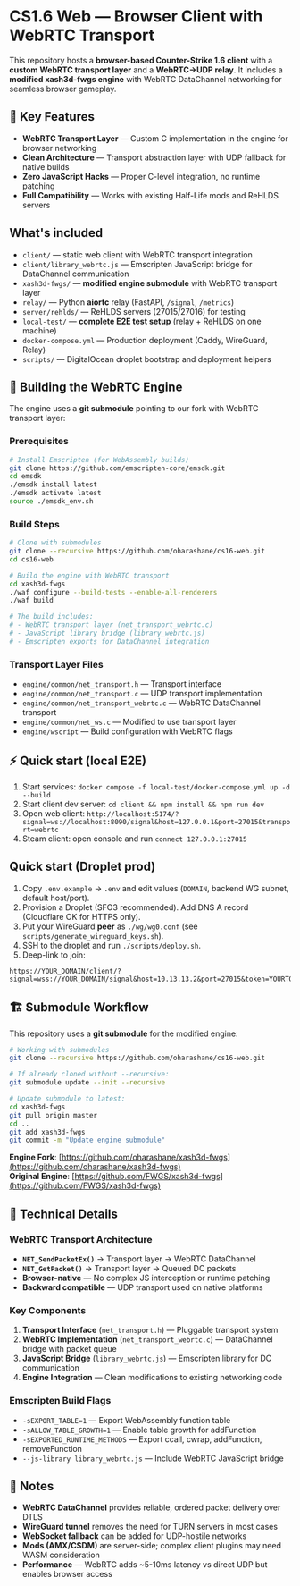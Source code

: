 # CS1.6 Web — Browser Client with WebRTC Transport

This repository hosts a **browser-based Counter-Strike 1.6 client** with a **custom WebRTC transport layer** and a **WebRTC→UDP relay**. It includes a **modified xash3d-fwgs engine** with WebRTC DataChannel networking for seamless browser gameplay.

## 🚀 **Key Features**
- **WebRTC Transport Layer** — Custom C implementation in the engine for browser networking
- **Clean Architecture** — Transport abstraction layer with UDP fallback for native builds  
- **Zero JavaScript Hacks** — Proper C-level integration, no runtime patching
- **Full Compatibility** — Works with existing Half-Life mods and ReHLDS servers

## What's included
- `client/` — static web client with WebRTC transport integration
- `client/library_webrtc.js` — Emscripten JavaScript bridge for DataChannel communication
- `xash3d-fwgs/` — **modified engine submodule** with WebRTC transport layer
- `relay/` — Python **aiortc** relay (FastAPI, `/signal`, `/metrics`)
- `server/rehlds/` — ReHLDS servers (27015/27016) for testing
- `local-test/` — **complete E2E test setup** (relay + ReHLDS on one machine)
- `docker-compose.yml` — Production deployment (Caddy, WireGuard, Relay)
- `scripts/` — DigitalOcean droplet bootstrap and deployment helpers

## 🔧 **Building the WebRTC Engine**

The engine uses a **git submodule** pointing to our fork with WebRTC transport layer:

### Prerequisites
```bash
# Install Emscripten (for WebAssembly builds)
git clone https://github.com/emscripten-core/emsdk.git
cd emsdk
./emsdk install latest
./emsdk activate latest
source ./emsdk_env.sh
```

### Build Steps
```bash
# Clone with submodules
git clone --recursive https://github.com/oharashane/cs16-web.git
cd cs16-web

# Build the engine with WebRTC transport
cd xash3d-fwgs
./waf configure --build-tests --enable-all-renderers
./waf build

# The build includes:
# - WebRTC transport layer (net_transport_webrtc.c)
# - JavaScript library bridge (library_webrtc.js)
# - Emscripten exports for DataChannel integration
```

### Transport Layer Files
- `engine/common/net_transport.h` — Transport interface
- `engine/common/net_transport.c` — UDP transport implementation  
- `engine/common/net_transport_webrtc.c` — WebRTC DataChannel transport
- `engine/common/net_ws.c` — Modified to use transport layer
- `engine/wscript` — Build configuration with WebRTC flags

## ⚡ **Quick start (local E2E)**
1. Start services: `docker compose -f local-test/docker-compose.yml up -d --build`
2. Start client dev server: `cd client && npm install && npm run dev`
3. Open web client: `http://localhost:5174/?signal=ws://localhost:8090/signal&host=127.0.0.1&port=27015&transport=webrtc`
4. Steam client: open console and run `connect 127.0.0.1:27015`

## Quick start (Droplet prod)
1. Copy `.env.example` → `.env` and edit values (`DOMAIN`, backend WG subnet, default host/port).
2. Provision a Droplet (SFO3 recommended). Add DNS A record (Cloudflare OK for HTTPS only).
3. Put your WireGuard **peer** as `./wg/wg0.conf` (see `scripts/generate_wireguard_keys.sh`).
4. SSH to the droplet and run `./scripts/deploy.sh`.
5. Deep-link to join:
```
https://YOUR_DOMAIN/client/?signal=wss://YOUR_DOMAIN/signal&host=10.13.13.2&port=27015&token=YOURTOKEN&transport=webrtc
```

## 🏗️ **Submodule Workflow**

This repository uses a **git submodule** for the modified engine:

```bash
# Working with submodules
git clone --recursive https://github.com/oharashane/cs16-web.git

# If already cloned without --recursive:
git submodule update --init --recursive

# Update submodule to latest:
cd xash3d-fwgs
git pull origin master
cd ..
git add xash3d-fwgs
git commit -m "Update engine submodule"
```

**Engine Fork**: [https://github.com/oharashane/xash3d-fwgs](https://github.com/oharashane/xash3d-fwgs)  
**Original Engine**: [https://github.com/FWGS/xash3d-fwgs](https://github.com/FWGS/xash3d-fwgs)

## 🔬 **Technical Details**

### WebRTC Transport Architecture
- **`NET_SendPacketEx()`** → Transport layer → WebRTC DataChannel
- **`NET_GetPacket()`** → Transport layer → Queued DC packets
- **Browser-native** — No complex JS interception or runtime patching
- **Backward compatible** — UDP transport used on native platforms

### Key Components
1. **Transport Interface** (`net_transport.h`) — Pluggable transport system
2. **WebRTC Implementation** (`net_transport_webrtc.c`) — DataChannel bridge with packet queue
3. **JavaScript Bridge** (`library_webrtc.js`) — Emscripten library for DC communication
4. **Engine Integration** — Clean modifications to existing networking code

### Emscripten Build Flags
- `-sEXPORT_TABLE=1` — Export WebAssembly function table
- `-sALLOW_TABLE_GROWTH=1` — Enable table growth for addFunction
- `-sEXPORTED_RUNTIME_METHODS` — Export ccall, cwrap, addFunction, removeFunction
- `--js-library library_webrtc.js` — Include WebRTC JavaScript bridge

## 📝 **Notes**
- **WebRTC DataChannel** provides reliable, ordered packet delivery over DTLS
- **WireGuard tunnel** removes the need for TURN servers in most cases
- **WebSocket fallback** can be added for UDP-hostile networks
- **Mods (AMX/CSDM)** are server-side; complex client plugins may need WASM consideration
- **Performance** — WebRTC adds ~5-10ms latency vs direct UDP but enables browser access
